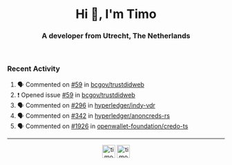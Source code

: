 <h1 align="center">Hi 👋, I'm Timo</h1>
<h3 align="center">A developer from Utrecht, The Netherlands</h3>
<br/>
<!-- https://github.com/rahuldkjain/github-profile-readme-generator --!>

<!--  <p align="left"><img src="https://github-readme-stats.vercel.app/api?username=timoglastra&show_icons=true&count_private=true&" alt="timoglastra" /></p> --!>

<!--
Github language stats
<p align="left"><img src="https://github-readme-stats.vercel.app/api/top-langs/?username=timoglastra&layout=compact" alt="timoglastra" /><p>
-->

<!-- Codestats language stats -->
<!-- <p align="left"><img src="https://codestats-readme.vercel.app/api/top-langs/?username=timoglastra&layout=compact&language_count=12" alt="timoglastra" /><p>    --!>
  
<h3>Recent Activity</h3>

<!--START_SECTION:activity-->
1. 🗣 Commented on [#59](https://github.com/bcgov/trustdidweb/issues/59#issuecomment-2196798928) in [bcgov/trustdidweb](https://github.com/bcgov/trustdidweb)
2. ❗ Opened issue [#59](https://github.com/bcgov/trustdidweb/issues/59) in [bcgov/trustdidweb](https://github.com/bcgov/trustdidweb)
3. 🗣 Commented on [#296](https://github.com/hyperledger/indy-vdr/pull/296#issuecomment-2196500087) in [hyperledger/indy-vdr](https://github.com/hyperledger/indy-vdr)
4. 🗣 Commented on [#342](https://github.com/hyperledger/anoncreds-rs/pull/342#issuecomment-2196499358) in [hyperledger/anoncreds-rs](https://github.com/hyperledger/anoncreds-rs)
5. 🗣 Commented on [#1926](https://github.com/openwallet-foundation/credo-ts/issues/1926#issuecomment-2196457298) in [openwallet-foundation/credo-ts](https://github.com/openwallet-foundation/credo-ts)
<!--END_SECTION:activity-->

---

<p align="center">
<a href="https://twitter.com/timoglastra" target="blank"><img align="center" src="https://cdn.jsdelivr.net/npm/simple-icons@3.0.1/icons/twitter.svg" alt="timoglastra" height="30" width="30" /></a>
<a href="https://linkedin.com/in/timoglastra" target="blank"><img align="center" src="https://cdn.jsdelivr.net/npm/simple-icons@3.0.1/icons/linkedin.svg" alt="timoglastra" height="30" width="30" /></a>
</p>



